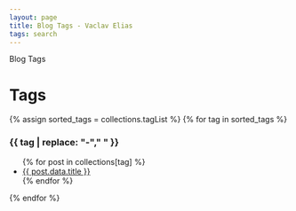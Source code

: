 ```yaml
---
layout: page
title: Blog Tags - Vaclav Elias
tags: search
---
```

Blog Tags
<!-- excerpt -->
# Tags
{% assign sorted_tags = collections.tagList %}
{% for tag in sorted_tags %}
  <h3>{{ tag | replace: "-"," " }}</h3>
  <ul>
    {% for post in collections[tag] %}<li><a href="{{ post.url }}">{{ post.data.title }}</a></li>{% endfor %}
  </ul>
{% endfor %}